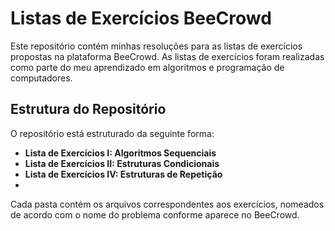 # Listas de Exercícios BeeCrowd

Este repositório contém minhas resoluções para as listas de exercícios propostas na plataforma BeeCrowd. As listas de exercícios foram realizadas como parte do meu aprendizado em algoritmos e programação de computadores.

## Estrutura do Repositório

O repositório está estruturado da seguinte forma:

- **Lista de Exercícios I: Algoritmos Sequenciais** 
- **Lista de Exercícios II: Estruturas Condicionais** 
- **Lista de Exercícios IV: Estruturas de Repetição**
- 
Cada pasta contém os arquivos correspondentes aos exercícios, nomeados de acordo com o nome do problema conforme aparece no BeeCrowd.

